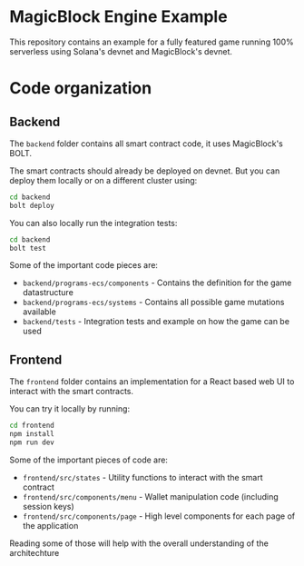 
# MagicBlock Engine Example

This repository contains an example for a fully featured game running 100% serverless using Solana's devnet and MagicBlock's devnet.

# Code organization

## Backend

The `backend` folder contains all smart contract code, it uses MagicBlock's BOLT.

The smart contracts should already be deployed on devnet. But you can deploy them locally or on a different cluster using:

```bash
cd backend
bolt deploy
```

You can also locally run the integration tests:

```bash
cd backend
bolt test
```

Some of the important code pieces are:

- `backend/programs-ecs/components` - Contains the definition for the game datastructure
- `backend/programs-ecs/systems` - Contains all possible game mutations available
- `backend/tests` - Integration tests and example on how the game can be used

## Frontend

The `frontend` folder contains an implementation for a React based web UI to interact with the smart contracts.

You can try it locally by running:

```bash
cd frontend
npm install
npm run dev
```

Some of the important pieces of code are:

- `frontend/src/states` - Utility functions to interact with the smart contract
- `frontend/src/components/menu` - Wallet manipulation code (including session keys)
- `frontend/src/components/page` - High level components for each page of the application

Reading some of those will help with the overall understanding of the architechture